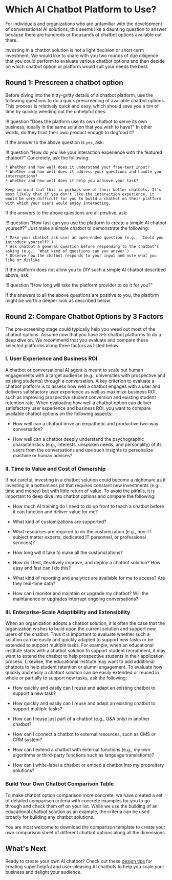 # **Which AI Chatbot Platform to Use?** <a name="right-platform"></a>

For individuals and organizations who are unfamiliar with the development of conversational AI solutions, this seems like a daunting question to answer because there are hundreds or thousands of chatbot options available out there.

Investing in a chatbot solution is not a light decision or short-term
investment. We would like to share with you two rounds of due diligence that
you could perform to evaluate various chatbot options and then decide
on which chatbot option or platform would suit your needs the best.

## **Round 1: Prescreen a chatbot option**

Before diving into the nitty-gritty details of a chatbot platform, use
the following questions to do a quick prescreening of available
chatbot options. This process is relatively quick and easy, which
should save you a ton of time by quickly weeding out the unhelpful ones.  

!!! question "Does the platform use its own chatbot to serve its own business, ideally in the same solution that you wish to have?"
    In other words, do they trust their own product enough to dogfood it?

If the answer to the above question is `yes`, ask:

!!! question "How do you like your interaction experience with the featured chatbot?"
    Concretely, ask the following:

    * Whether and how well does it understand your free-text input?
    * Whether and how well does it address your questions and handle your interruptions?
    * Whether and how well does it help you achieve your task?

    Keep in mind that this is perhaps one of their better chatbots. It's most likely that if you don't like the interaction experience, it would be very difficult for you to build a chatbot on their platform with which your users would enjoy interacting.  

If the answers to the above questions are all positive, ask:

!!! question "How fast can you use the platform to create a simple AI chatbot yourself?" 
    Just make a simple chatbot to demonstrate the following:

    * Make your chatbot ask user an open-ended question (e.g., `Could you introduce yourself?`)
    * Ask chatbot a general question before responding to the chatbot's asking (e.g., `What kind of questions can you answer`)
    * Observe how the chatbot responds to your input and note what you like or dislike

If the platform does not allow you to DIY such a simple AI chatbot described above, ask:

!!! question "How long will take the platform provider to do it for you?"

If the answers to all the above questions are positive to you, the platform might be worth a deeper look as described below. 

## **Round 2: Compare Chatbot Options by 3 Factors**

The pre-screening stage could typically help you weed out most of the
chatbot options. Assume now that you have 3-5 chatbot platforms to do
a deep dive on. We recommend that you evaluate and compare these selected platforms along three factors as listed below.

### **I. User Experience and Business ROI**

A chatbot or conversational AI agent is meant to scale out human
engagements with a target audience (e.g., universities with
prospective and existing students) through a conversation. A key
criterion to evaluate a chatbot platform is to assess how well a
chatbot engages with a user and delivers satisfactory user experience
as well as maximize business ROI, such as improving prospective
student conversion and existing student retention rate. When
evaluating how well a chatbot option can deliver satisfactory user
experience and business ROI, you want to compare available chatbot
options on the following aspects: 

* How well can a chatbot drive an empathetic and
  productive two-way conversation?

* How well can a chatbot deeply understand the psychographic
  characteristics (e.g., interests, unspoken needs, and personality)
  of its users from the conversations and use such insights to
  personalize machine or human advices?

### **II. Time to Value and Cost of Ownership**

If not careful, investing in a chatbot solution could become a
nightmare as if investing in a bottomless pit that requires constant
new investments (e.g., time and money) but with little return
of value. To avoid the pitfalls, it is important to deep dive into
chatbot options and compare the following:

* How much AI training do I need to do up front to teach a
  chatbot before it can function and deliver value for me?

* What kind of customizations are supported?

* What resources are required to do the customization (e.g., non-IT subject
  matter experts, dedicated IT personnel, or professional services)?

* How long will it take to make all the customizations? 

* How do I test, iteratively improve, and deploy a chatbot solution?
  How easy and fast can I do this? 

* What kind of reporting and analytics are available for me to access?
  Are they real-time data?

* How can I monitor and maintain or upgrade my chatbot? Will the
  maintanence or upgrades interrupt ongoing conversations?

### **III. Enterprise-Scale Adaptibility and Extensibility**

When an organization adopts a chatbot solution, it is often the case
that the organization wishes to build upon the current solution and
support new users of the chatbot. Thus it is important to evaluate
whether such a solution can be easily and quickly adapted to support
new tasks or be extended to support multiple tasks. For example, when
an educational institute starts with a chatbot solution to support
student recruitment, it may want to extend the chatbot to help
prospective students in their application process. Likewise, the
educational institute may want to add additional chatbots to help
student retention or alumni engagement. To evaluate how quickly and
easily a chatbot solution can be easily extended or reused in whole or
partially to support new tasks, ask the following:

* How quickly and easily can I reuse and adapt an existing chatbot to support a new task?

* How quickly and easily can I reuse and adapt an existing chatbot to
  support multiple tasks?

* How can I reuse just part of a chatbot (e.g., Q&A only) in another
  chatbot?

* How can I connect a chatbot to external resources, such as CMS or CRM system?

* How can I extend a chatbot with external functions (e.g., my own
  algorithms or third-party functions such as language translations)?

* How can I white-label a chatbot or embed a chatbot into my
  propreitary solutions?


### **Build Your Own Chatbot Comparison Table**

To make chatbot option comparison more concrete, we have created a set
of detailed comparison criteria with concrete examples for you to go
through and check them off on your list. While we use the building of
an educational chatbot solution as an example, the criteria can be
used broadly for building any chatbot solutions.

You are most welcome to download the comparison template to create
your own comparison sheet of different chatbot options along all the
dimensions.


## **What's Next**

Ready to create your own AI chatbot? Check out these [design tips](../chatbot-design-tips) for creating super helpful and user-pleasing AI chatbots to help you scale your business and delight your audience. 
